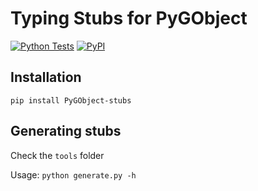 # Typing Stubs for PyGObject

[![Python Tests](https://github.com/pygobject/pygobject-stubs/actions/workflows/python-tests.yml/badge.svg)](https://github.com/pygobject/pygobject-stubs/actions/workflows/python-tests.yml)
[![PyPI](https://img.shields.io/pypi/v/pygobject-stubs)](https://pypi.org/project/PyGObject-stubs)

## Installation
```
pip install PyGObject-stubs
```

## Generating stubs

Check the `tools` folder

Usage: `python generate.py -h`
